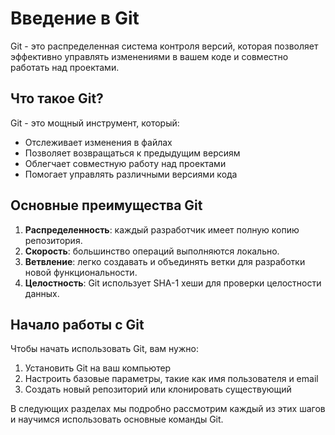 # Введение в Git

Git - это распределенная система контроля версий, которая позволяет эффективно управлять изменениями в вашем коде и совместно работать над проектами.

## Что такое Git?

Git - это мощный инструмент, который:

- Отслеживает изменения в файлах
- Позволяет возвращаться к предыдущим версиям
- Облегчает совместную работу над проектами
- Помогает управлять различными версиями кода

## Основные преимущества Git

1. **Распределенность**: каждый разработчик имеет полную копию репозитория.
2. **Скорость**: большинство операций выполняются локально.
3. **Ветвление**: легко создавать и объединять ветки для разработки новой функциональности.
4. **Целостность**: Git использует SHA-1 хеши для проверки целостности данных.

## Начало работы с Git

Чтобы начать использовать Git, вам нужно:

1. Установить Git на ваш компьютер
2. Настроить базовые параметры, такие как имя пользователя и email
3. Создать новый репозиторий или клонировать существующий

В следующих разделах мы подробно рассмотрим каждый из этих шагов и научимся использовать основные команды Git.
